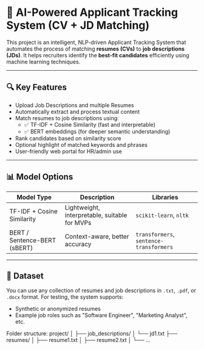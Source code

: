 # 🧠 AI-Powered Applicant Tracking System (CV + JD Matching)

This project is an intelligent, NLP-driven Applicant Tracking System that automates the process of matching **resumes (CVs)** to **job descriptions (JDs)**. It helps recruiters identify the **best-fit candidates** efficiently using machine learning techniques.

---

## 🔍 Key Features

- Upload Job Descriptions and multiple Resumes
- Automatically extract and process textual content
- Match resumes to job descriptions using:
  - ✅ TF-IDF + Cosine Similarity (fast and interpretable)
  - ✅ BERT embeddings (for deeper semantic understanding)
- Rank candidates based on similarity score
- Optional highlight of matched keywords and phrases
- User-friendly web portal for HR/admin use

---

## 📊 Model Options

| Model Type | Description | Libraries |
|------------|-------------|-----------|
| TF-IDF + Cosine Similarity | Lightweight, interpretable, suitable for MVPs | `scikit-learn`, `nltk` |
| BERT / Sentence-BERT (sBERT) | Context-aware, better accuracy | `transformers`, `sentence-transformers` |

---

## 📁 Dataset

You can use any collection of resumes and job descriptions in `.txt`, `.pdf`, or `.docx` format. For testing, the system supports:
- Synthetic or anonymized resumes
- Example job roles such as "Software Engineer", "Marketing Analyst", etc.

Folder structure:
project/
│
├── job_descriptions/
│ └── jd1.txt
├── resumes/
│ ├── resume1.txt
│ ├── resume2.txt
│ └── ...

